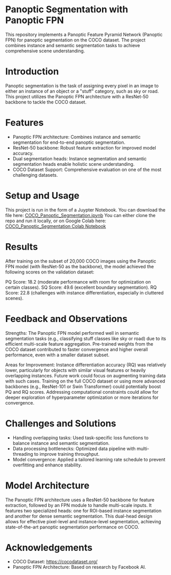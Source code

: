 # Panoptic Segmentation with Panoptic FPN

This repository implements a Panoptic Feature Pyramid Network (Panoptic FPN) for panoptic segmentation on the COCO dataset. The project combines instance and semantic segmentation tasks to achieve comprehensive scene understanding.

# Introduction
Panoptic segmentation is the task of assigning every pixel in an image to either an instance of an object or a "stuff" category, such as sky or road. This project utilizes the Panoptic FPN architecture with a ResNet-50 backbone to tackle the COCO dataset.

# Features
- Panoptic FPN architecture: Combines instance and semantic segmentation for end-to-end panoptic segmentation.
- ResNet-50 backbone: Robust feature extraction for improved model accuracy.
- Dual segmentation heads: Instance segmentation and semantic segmentation heads enable holistic scene understanding.
- COCO Dataset Support: Comprehensive evaluation on one of the most challenging datasets.

# Setup and Usage
This project is run in the form of a Juypter Notebook. You can download the file here: [COCO_Panoptic_Segmentation.ipynb](https://github.com/apmalinsky/AAI-521-FinalProject/blob/main/COCO_Panoptic_Segmentation.ipynb)
You can either clone the repo and run it locally, or on Google Colab here: [COCO_Panoptic_Segmentation Colab Notebook](https://colab.research.google.com/drive/1ox9mnulhXUwGYLefNaVhB7IwLokRL8bn?usp=sharing)

# Results
After training on the subset of 20,000 COCO images using the Panoptic FPN model (with ResNet-50 as the backbone), the model achieved the following scores on the validation dataset:

PQ Score: 18.2 (moderate performance with room for optimization on certain classes).
SQ Score: 49.6 (excellent boundary segmentation).
RQ Score: 22.8 (challenges with instance differentiation, especially in cluttered scenes).

# Feedback and Observations

Strengths:
The Panoptic FPN model performed well in semantic segmentation tasks (e.g., classifying stuff classes like sky or road) due to its efficient multi-scale feature aggregation.
Pre-trained weights from the COCO dataset contributed to faster convergence and higher overall performance, even with a smaller dataset subset.

Areas for Improvement:
Instance differentiation accuracy (RQ) was relatively lower, particularly for objects with similar visual features or heavily overlapping instances. Future work could focus on augmenting training data with such cases.
Training on the full COCO dataset or using more advanced backbones (e.g., ResNet-101 or Swin Transformer) could potentially boost PQ and RQ scores.
Addressing computational constraints could allow for deeper exploration of hyperparameter optimization or more iterations for convergence.

# Challenges and Solutions
- Handling overlapping tasks: Used task-specific loss functions to balance instance and semantic segmentation.
- Data processing bottlenecks: Optimized data pipeline with multi-threading to improve training throughput.
- Model convergence: Applied a tailored learning rate schedule to prevent overfitting and enhance stability.

# Model Architecture
The Panoptic FPN architecture uses a ResNet-50 backbone for feature extraction, followed by an FPN module to handle multi-scale inputs. It features two specialized heads: one for ROI-based instance segmentation and another for dense semantic segmentation. This dual-head design allows for effective pixel-level and instance-level segmentation, achieving state-of-the-art panoptic segmentation performance on COCO.

# Acknowledgements
- COCO Dataset: https://cocodataset.org/
- Panoptic FPN Architecture: Based on research by Facebook AI.
